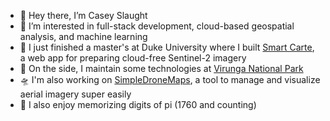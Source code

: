 - 👋 Hey there, I’m Casey Slaught
- 👀 I’m interested in full-stack development, cloud-based geospatial analysis, and machine learning
- 📖 I just finished a master's at Duke University where I built [Smart Carte](https://smartcarte.earth), a web app for preparing cloud-free Sentinel-2 imagery
- 🦍 On the side, I maintain some technologies at [Virunga National Park](https://virunga.org)
- 🛸 I'm also working on [SimpleDroneMaps](https://simpledronemaps.com), a tool to manage and visualize aerial imagery super easily
- 🥧 I also enjoy memorizing digits of pi (1760 and counting)
